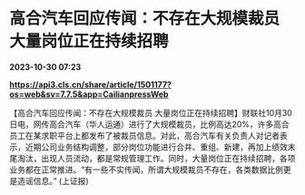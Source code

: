 # 高合汽车回应传闻：不存在大规模裁员 大量岗位正在持续招聘

**2023-10-30 07:23**

**https://api3.cls.cn/share/article/1501177?os=web&sv=7.7.5&app=CailianpressWeb**

【高合汽车回应传闻：不存在大规模裁员 大量岗位正在持续招聘】财联社10月30日电，网传高合汽车（华人运通）进行了大规模裁员，比例高达20%，许多高合员工在某求职平台上都发布了被裁员信息。对此，高合汽车有关负责人对记者表示，近期公司业务结构调整，部分岗位功能进行合并、重组、新建，再加上绩效末尾淘汰，出现人员流动，都是常规管理工作。同时，大量岗位正在持续招聘，各项业务都在正常推进。“有一些不实传闻，所谓大规模裁员不存在，各类数据比例更是造谣信息。” (上证报)